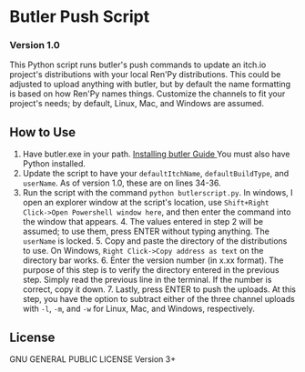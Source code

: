 # Butler Push Script
### Version 1.0

This Python script runs butler's push commands to update an itch.io project's distributions with your local Ren'Py distributions. This could be adjusted to upload anything with butler, but by default the name formatting is based on how Ren'Py names things. Customize the channels to fit your project's needs; by default, Linux, Mac, and Windows are assumed.

## How to Use

 1. Have butler.exe in your path. [Installing butler Guide ](https://itch.io/docs/butler/installing.html) You must also have Python installed.
 2. Update the script to have your `defaultItchName`, `defaultBuildType`, and `userName`. As of version 1.0, these are on lines 34-36.
 3.  Run the script with the command `python butlerscript.py`. In windows, I open an explorer window at the script's location, use `Shift+Right Click->Open Powershell window here`, and then enter the command into the window that appears.
	 4. The values entered in step 2 will be assumed; to use them, press ENTER without typing anything. The `userName` is locked.
	 5. Copy and paste the directory of the distributions to use. On Windows, `Right Click->Copy address as text` on the directory bar works.
	 6. Enter the version number (in x.xx format). The purpose of this step is to verify the directory entered in the previous step. Simply read the previous line in the terminal. If the number is correct, copy it down.
	 7. Lastly, press ENTER to push the uploads. At this step, you have the option to subtract either of the three channel uploads with `-l`, `-m`, and `-w` for Linux, Mac, and Windows, respectively.

## License
GNU GENERAL PUBLIC LICENSE Version 3+
